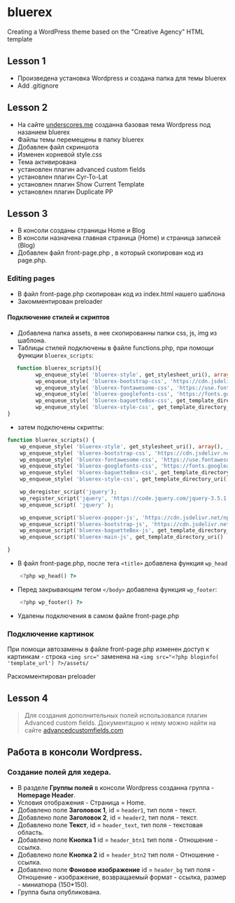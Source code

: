 # bluerex
Creating a WordPress theme based on the "Creative Agency" HTML template
## Lesson 1
- Произведена установка Wordpress и создана папка для темы bluerex
- Add .gitignore

## Lesson 2

- На сайте [underscores.me](https://underscores.me/) созданна базовая тема Wordpress под назанием  bluerex
- Файлы темы перемещены в папку bluerex
- Добавлен файл скриншота
- Изменен корневой style.css
- Тема активирована
- установлен плагин advanced custom fields
- установлен плагин Cyr-To-Lat
- установлен плагин Show Current Template
- установлен плагин Duplicate PP

## Lesson 3
- В консоли созданы страницы Home и Blog
- В консоли назначена главная страница (Home) и страница записей (Blog)
- Добавлен файл front-page.php , в который скопирован код из page.php.
### Editing pages
- В файл front-page.php скопирован код из index.html нашего шаблона
- Закомментирован preloader
#### Подключение стилей и скриптов
 - Добавлена папка assets, в нее скопированны папки css, js, img из шаблона.
 - Таблицы стилей подключены в файле functions.php, при помощи функции `bluerex_scripts`:
 
 ```php
    function bluerex_scripts(){
          wp_enqueue_style( 'bluerex-style', get_stylesheet_uri(), array(), _S_VERSION );
          wp_enqueue_style( 'bluerex-bootstrap-css', 'https://cdn.jsdelivr.net/npm/bootstrap@4.5.3/dist/css/bootstrap.min.css');
          wp_enqueue_style( 'bluerex-fontawesome-css', 'https://use.fontawesome.com/releases/v5.7.0/css/all.css');
          wp_enqueue_style( 'bluerex-googlefonts-css', 'https://fonts.googleapis.com/css2?family=Montserrat:ital,wght@0,100;0,200;0,300;0,400;0,500;0,600;0,700;0,800;0,900;1,100;1,200;1,300;1,400;1,500;1,600;1,700;1,800;1,900&family=Poppins:ital,wght@0,100;0,200;0,300;0,400;0,500;0,600;0,700;0,800;0,900;1,100;1,200;1,300;1,500;1,600;1,700;1,800;1,900&display=swap' );
          wp_enqueue_style( 'bluerex-baguetteBox-css', get_template_directory_uri() . '/assets/css/baguetteBox.css' );
          wp_enqueue_style( 'bluerex-style-css', get_template_directory_uri() . '/assets/css/style.css' );
}
 
 ```
- затем подключены скрипты:
```php
function bluerex_scripts() {
    wp_enqueue_style( 'bluerex-style', get_stylesheet_uri(), array(), _S_VERSION );
    wp_enqueue_style( 'bluerex-bootstrap-css', 'https://cdn.jsdelivr.net/npm/bootstrap@4.5.3/dist/css/bootstrap.min.css');
    wp_enqueue_style( 'bluerex-fontawesome-css', 'https://use.fontawesome.com/releases/v5.7.0/css/all.css');
    wp_enqueue_style( 'bluerex-googlefonts-css', 'https://fonts.googleapis.com/css2?family=Montserrat:ital,wght@0,100;0,200;0,300;0,400;0,500;0,600;0,700;0,800;0,900;1,100;1,200;1,300;1,400;1,500;1,600;1,700;1,800;1,900&family=Poppins:ital,wght@0,100;0,200;0,300;0,400;0,500;0,600;0,700;0,800;0,900;1,100;1,200;1,300;1,500;1,600;1,700;1,800;1,900&display=swap' );
    wp_enqueue_style( 'bluerex-baguetteBox-css', get_template_directory_uri() . '/assets/css/baguetteBox.css' );
    wp_enqueue_style( 'bluerex-style-css', get_template_directory_uri() . '/assets/css/style.css' );

    wp_deregister_script('jquery');
    wp_register_script('jquery', 'https://code.jquery.com/jquery-3.5.1.js');
    wp_enqueue_script( 'jquery' );

    wp_enqueue_script('bluerex-popper-js', 'https://cdn.jsdelivr.net/npm/popper.js@1.16.1/dist/umd/popper.min.js', array(), '', true);
    wp_enqueue_script('bluerex-bootstrap-js', 'https://cdn.jsdelivr.net/npm/bootstrap@4.5.3/dist/js/bootstrap.min.js', array(), '', true);
    wp_enqueue_script('bluerex-baguetteBox-js', get_template_directory_uri() . '/assets/js/baguetteBox.js', array(), '', true);
    wp_enqueue_script('bluerex-main-js', get_template_directory_uri() . '/assets/js/main.js', array(), '', true);

}
```
- В файл front-page.php, после тега `<title>` добавлена функция `wp_head`
```php
    <?php wp_head() ?>
```
- Перед закрывающим тегом `</body>` добавлена функция `wp_footer`:
```php
    <?php wp_footer() ?>
```
- Удалены подключения в самом файле front-page.php

### Подключение картинок
При помощи автозамены в файле front-page.php изменен доступ к картинкам - строка `<img src="` заменена на `<img src="<?php bloginfo( 'template_url') ?>/assets/`

Раскомментирован preloader

## Lesson 4


> Для создания дополнительных полей использовался плагин Advanced custom fields. Документацию к нему можно найти на сайте [advancedcustomfields.com](https://www.advancedcustomfields.com/)

## Работа в консоли Wordpress.
### Создание полей для хедера.
- В разделе **Группы полей** в консоли Wordpress созданна группа - **Homepage Header**.
- Условия отображения - Страница = Home.
- Добавлено поле **Заголовок 1**, id = `header1`, тип поля - текст.
- Добавлено поле **Заголовок 2**, id = `header2`, тип поля - текст.
- Добавлено поле **Текст**, id = `header_text`, тип поля - текстовая область.
- Добавлено поле **Кнопка 1** id = `header_btn1` тип поля - Отношение - ссылка.
- Добавлено поле **Кнопка 2** id = `header_btn2` тип поля - Отношение - ссылка.
- Добавлено поле **Фоновое изображение** id = `header_bg` тип поля - Отношение - изображение, возвращаемый формат - ссылка, размер - миниатюра (150*150).
- Группа была опубликована.



